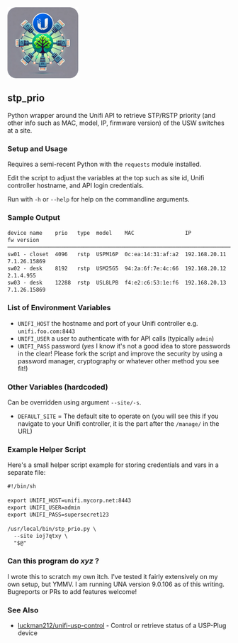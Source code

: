 <img src=stp_icon.png width=160>

## stp_prio

Python wrapper around the Unifi API to retrieve STP/RSTP priority (and other info such as MAC, model, IP, firmware version) of the USW switches at a site.

### Setup and Usage

Requires a semi-recent Python with the `requests` module installed.

Edit the script to adjust the variables at the top such as site id, Unifi controller hostname, and API login credentials.

Run with `-h` or `--help` for help on the commandline arguments.

### Sample Output

```
device name    prio   type  model    MAC                IP             fw version
─────────────────────────────────────────────────────────────────────────────────────
sw01 - closet  4096   rstp  USPM16P  0c:ea:14:31:af:a2  192.168.20.11  7.1.26.15869
sw02 - desk    8192   rstp  USM25G5  94:2a:6f:7e:4c:66  192.168.20.12  2.1.4.955
sw03 - desk    12288  rstp  USL8LPB  f4:e2:c6:53:1e:f6  192.168.20.13  7.1.26.15869
```

### List of Environment Variables

- `UNIFI_HOST` the hostname and port of your Unifi controller e.g. `unifi.foo.com:8443`
- `UNIFI_USER` a user to authenticate with for API calls (typically `admin`)
- `UNIFI_PASS` password (_yes_ I know it's not a good idea to store passwords in the clear! Please fork the script and improve the security by using a password manager, cryptography or whatever other method you see fit!)

### Other Variables (hardcoded)

Can be overridden using argument `--site/-s`.

- `DEFAULT_SITE` = The default site to operate on (you will see this if you navigate to your Unifi controller, it is the part after the `/manage/` in the URL)

### Example Helper Script

Here's a small helper script example for storing credentials and vars in a separate file:

```
#!/bin/sh

export UNIFI_HOST=unifi.mycorp.net:8443
export UNIFI_USER=admin
export UNIFI_PASS=supersecret123

/usr/local/bin/stp_prio.py \
  --site ioj7qtxy \
  "$@"
```

### Can this program do _xyz_ ?

I wrote this to scratch my own itch. I've tested it fairly extensively on my own setup, but YMMV. I am running UNA version 9.0.106 as of this writing. Bugreports or PRs to add features welcome!

### See Also

- [luckman212/unifi-usp-control](https://github.com/luckman212/unifi-usp-control) - Control or retrieve status of a USP-Plug device
